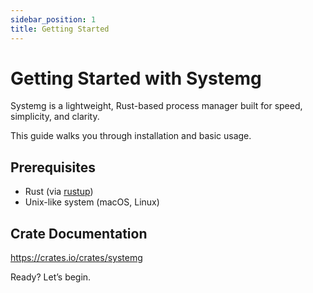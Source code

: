 ```yaml
---
sidebar_position: 1
title: Getting Started
---
```


# Getting Started with Systemg

Systemg is a lightweight, Rust-based process manager built for speed, simplicity, and clarity.

This guide walks you through installation and basic usage.

## Prerequisites

- Rust (via [rustup](https://rustup.rs))
- Unix-like system (macOS, Linux)

## Crate Documentation

https://crates.io/crates/systemg

Ready? Let’s begin.
